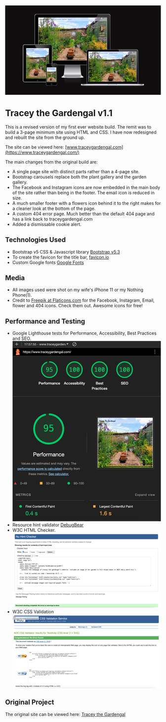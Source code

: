 ﻿![](assets/img/amiresonsive.jpeg)

# Tracey the Gardengal v1.1

This is a revised version of my first ever website build. The remit was to build a 3-page minimum site using HTML and CSS. I have now redesigned and rebuilt the site from the ground up. 

The site can be viewed here: [www.traceygardengal.com](https://www.traceygardengal.com/)

The main changes from the original build are:

- A single page site with distinct parts rather than a 4-page site.
- Bootstrap carousels replace both the plant gallery and the garden gallery.
- The Facebook and Instagram icons are now embedded in the main body of the site rather than being in the footer. The email icon is reduced in size.
- A much smaller footer with a flowers icon behind it to the right makes for a cleaner look at the bottom of the page.
- A custom 404 error page. Much better than the default 404 page and has a link back to traceygardengal.com
- Added a dismissable cookie alert.

## Technologies Used

- Bootstrap v5 CSS & Javascript library [Bootstrap v5.3](https://getbootstrap.com/)
- To create the favicon for the title bar, [favicon.io](https://favicon.io/favicon-generator/)
- Custom Google fonts [Google Fonts](https://fonts.google.com/)

## Media

- All images used were shot on my wife's iPhone 11 or my Nothing Phone(1).
- Credit to [Freepik at Flaticons.com](https://www.flaticon.com) for the Facebook, Instagram, Email, flower and 404 icons. Check them out. Awesome icons for free!

## Performance and Testing

- Google Lighthouse tests for Performance, Accessibility, Best Practices and SEO.
![](assets/img/google_lighthouse0324.png)
- Resource hint validator [DebugBear](https://www.debugbear.com/resource-hint-validator)
- W3C HTML Checker.
![W3C HTML checker](assets/img/w3c_html_checker.png)
- W3C CSS Validation
![W3C CSS validation](assets/img/w3c_css_validator.png)

## Original Project

The original site can be viewed here: [Tracey the Gardengal](https://github.com/thespamster/the-lady-gardener.git)


